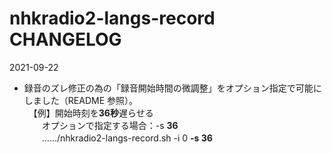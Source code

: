 

# nhkradio2-langs-record CHANGELOG

2021-09-22
- 録音のズレ修正の為の「録音開始時間の微調整」をオプション指定で可能にしました（README 参照）。  
　【例】開始時刻を**36秒**遅らせる  
　　オプションで指定する場合：-s **36**  
　　……/nhkradio2-langs-record.sh -i 0 **-s 36**  
